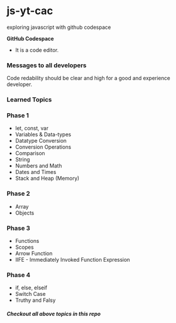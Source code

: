 # js-yt-cac
exploring javascript with github codespace

<b>GitHub Codespace</b>
- It is a code editor.

<h3>Messages to all developers</h3>
Code redability should be clear and high for a good and experience developer.

### Learned Topics


<h3>Phase 1</h3>
<ul>
    <li>let, const, var</li>
    <li>Variables & Data-types</li>
    <li>Datatype Conversion</li>
    <li>Conversion Operations</li>
    <li>Comparison</li>
    <li>String</li>
    <li>Numbers and Math</li>
    <li>Dates and Times</li>
    <li>Stack and Heap (Memory)</li>
</ul>

<h3>Phase 2</h3>
<ul>
    <li>Array</li>
    <li>Objects</li>
</ul>


<h3>Phase 3</h3>
<ul>
    <li>Functions</li>
    <li>Scopes</li>
    <li>Arrow Function</li>
    <li>IIFE - Immediately Invoked Function Expression</li>
</ul>


<h3>Phase 4</h3>
<ul>
    <li>if, else, elseif</li>
    <li>Switch Case</li>
    <li>Truthy and Falsy</li>
</ul>

<h5>Checkout all above topics in this repo</h5>